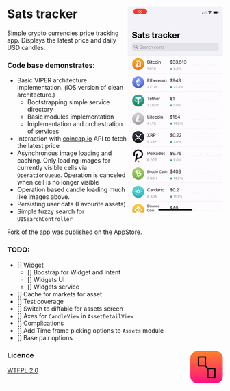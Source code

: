 # Sats tracker <img align="right" src="screenshots/light.gif">

Simple crypto currencies price tracking app. Displays the latest price and daily USD candles.

### Code base demonstrates:
   
- Basic VIPER architecture implementation. (iOS version of clean architecture.)
  - Bootstrapping simple service directory
  - Basic modules implementation
  - Implementation and orchestration of services
- Interaction with [coincap.io](https://coincap.io/) API to fetch the latest price
- Asynchronous image loading and caching. Only loading images for currently visible cells via `OperationQueue`. Operation is canceled when cell is no longer visible        
- Operation based candle loading much like images above.
- Persisting user data (Favourite assets)
- Simple fuzzy search for `UISearchController`

Fork of the app was published on the [AppStore](https://apps.apple.com/app/sats-tracker/id1546547376).

### TODO:
- [] Widget
   - [] Boostrap for Widget and Intent
   - [] Widgets UI
   - [] Widgets service
- [] Cache for markets for asset
- [] Test coverage
- [] Switch to diffable for assets screen 
- [] Axes for `CandleView` in `AssetDetailView`
- [] Complications
- [] Add Time frame picking options to `Assets` module 
- [] Base pair options

### Licence <img align="right" src="screenshots/Icon.png">

[WTFPL 2.0](http://www.wtfpl.net/txt/copying)

